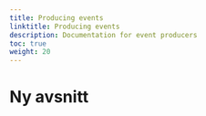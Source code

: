 ```yaml
---
title: Producing events
linktitle: Producing events
description: Documentation for event producers
toc: true
weight: 20
---
```



# Ny avsnitt